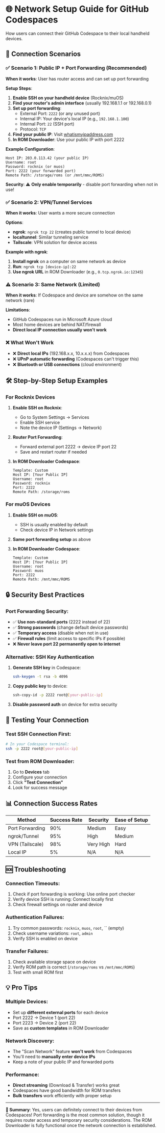 # 🌐 Network Setup Guide for GitHub Codespaces

How users can connect their GitHub Codespace to their local handheld devices.

## 🎯 Connection Scenarios

### ✅ **Scenario 1: Public IP + Port Forwarding** (Recommended)

**When it works**: User has router access and can set up port forwarding

**Setup Steps**:
1. **Enable SSH on your handheld device** (Rocknix/muOS)
2. **Find your router's admin interface** (usually 192.168.1.1 or 192.168.0.1)
3. **Set up port forwarding**:
   - External Port: `2222` (or any unused port)
   - Internal IP: Your device's local IP (e.g., `192.168.1.100`)
   - Internal Port: `22` (SSH port)
   - Protocol: `TCP`
4. **Find your public IP**: Visit [whatismyipaddress.com](https://whatismyipaddress.com)
5. **In ROM Downloader**: Use your public IP with port 2222

**Example Configuration**:
```
Host IP: 203.0.113.42 (your public IP)
Username: root
Password: rocknix (or muos)
Port: 2222 (your forwarded port)
Remote Path: /storage/roms (or /mnt/mmc/ROMS)
```

**Security**: ⚠️ **Only enable temporarily** - disable port forwarding when not in use!

### ✅ **Scenario 2: VPN/Tunnel Services** 

**When it works**: User wants a more secure connection

**Options**:
- **ngrok**: `ngrok tcp 22` (creates public tunnel to local device)
- **localtunnel**: Similar tunneling service
- **Tailscale**: VPN solution for device access

**Example with ngrok**:
1. **Install ngrok** on a computer on same network as device
2. **Run**: `ngrok tcp [device-ip]:22`
3. **Use ngrok URL** in ROM Downloader (e.g., `0.tcp.ngrok.io:12345`)

### ⚠️ **Scenario 3: Same Network** (Limited)

**When it works**: If Codespace and device are somehow on the same network (rare)

**Limitations**: 
- GitHub Codespaces run in Microsoft Azure cloud
- Most home devices are behind NAT/firewall
- **Direct local IP connection usually won't work**

### ❌ **What Won't Work**

- ❌ **Direct local IPs** (192.168.x.x, 10.x.x.x) from Codespaces
- ❌ **UPnP automatic forwarding** (Codespaces can't trigger this)
- ❌ **Bluetooth or USB connections** (cloud environment)

## 🛠️ **Step-by-Step Setup Examples**

### **For Rocknix Devices**

1. **Enable SSH on Rocknix**:
   - Go to System Settings → Services
   - Enable SSH service
   - Note the device IP (Settings → Network)

2. **Router Port Forwarding**:
   - Forward external port 2222 → device IP port 22
   - Save and restart router if needed

3. **In ROM Downloader Codespace**:
   ```
   Template: Custom
   Host IP: [Your Public IP]
   Username: root
   Password: rocknix
   Port: 2222
   Remote Path: /storage/roms
   ```

### **For muOS Devices**

1. **Enable SSH on muOS**:
   - SSH is usually enabled by default
   - Check device IP in Network settings

2. **Same port forwarding setup** as above

3. **In ROM Downloader Codespace**:
   ```
   Template: Custom  
   Host IP: [Your Public IP]
   Username: root
   Password: muos
   Port: 2222
   Remote Path: /mnt/mmc/ROMS
   ```

## 🔒 **Security Best Practices**

### **Port Forwarding Security**:
- ✅ **Use non-standard ports** (2222 instead of 22)
- ✅ **Strong passwords** (change default device passwords)
- ✅ **Temporary access** (disable when not in use)
- ✅ **Firewall rules** (limit access to specific IPs if possible)
- ❌ **Never leave port 22 permanently open to internet**

### **Alternative: SSH Key Authentication**
1. **Generate SSH key** in Codespace:
   ```bash
   ssh-keygen -t rsa -b 4096
   ```
2. **Copy public key** to device:
   ```bash
   ssh-copy-id -p 2222 root@[your-public-ip]
   ```
3. **Disable password auth** on device for extra security

## 🧪 **Testing Your Connection**

### **Test SSH Connection First**:
```bash
# In your Codespace terminal:
ssh -p 2222 root@[your-public-ip]
```

### **Test from ROM Downloader**:
1. Go to **Devices** tab
2. Configure your connection
3. Click **"Test Connection"**
4. Look for success message

## 📊 **Connection Success Rates**

| Method | Success Rate | Security | Ease of Setup |
|--------|--------------|----------|---------------|
| Port Forwarding | 90% | Medium | Easy |
| ngrok/Tunnel | 95% | High | Medium |
| VPN (Tailscale) | 98% | Very High | Hard |
| Local IP | 5% | N/A | N/A |

## 🆘 **Troubleshooting**

### **Connection Timeouts**:
1. Check if port forwarding is working: Use online port checker
2. Verify device SSH is running: Connect locally first
3. Check firewall settings on router and device

### **Authentication Failures**:
1. Try common passwords: `rocknix`, `muos`, `root`, `` (empty)
2. Check username variations: `root`, `admin`
3. Verify SSH is enabled on device

### **Transfer Failures**:
1. Check available storage space on device
2. Verify ROM path is correct (`/storage/roms` vs `/mnt/mmc/ROMS`)
3. Test with small ROM first

## 💡 **Pro Tips**

### **Multiple Devices**:
- Set up **different external ports** for each device
- Port 2222 → Device 1 (port 22)  
- Port 2223 → Device 2 (port 22)
- Save as **custom templates** in ROM Downloader

### **Network Discovery**:
- The "Scan Network" feature **won't work** from Codespaces
- You'll need to **manually enter device IPs**
- Keep a note of your public IP and forwarded ports

### **Performance**:
- **Direct streaming** (Download & Transfer) works great
- Codespaces have good bandwidth for ROM transfers
- **Bulk transfers** work efficiently with proper setup

---

**📝 Summary**: Yes, users can definitely connect to their devices from Codespaces! Port forwarding is the most common solution, though it requires router access and temporary security considerations. The ROM Downloader is fully functional once the network connection is established.
